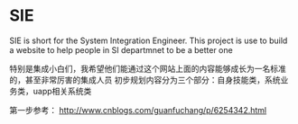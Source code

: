 # SIE
SIE is short for the System Integration Engineer.  This project is use to build a website to help people in SI departmnet to be a better one

特别是集成小白们，我希望他们能通过这个网站上面的内容能够成长为一名标准的，甚至非常厉害的集成人员
初步规划内容分为三个部分：自身技能类，系统业务类，uapp相关系统类


第一步参考：
http://www.cnblogs.com/guanfuchang/p/6254342.html
